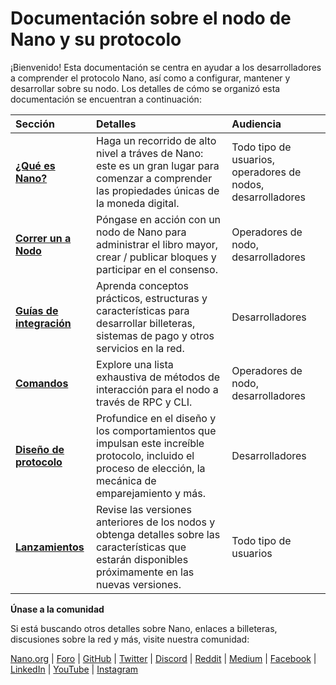 # Documentación sobre el nodo de Nano y su protocolo

¡Bienvenido! Esta documentación se centra en ayudar a los desarrolladores a comprender el protocolo Nano, así como a configurar, mantener y desarrollar sobre su nodo. Los detalles de cómo se organizó esta documentación se encuentran a continuación:

| Sección                                                      | Detalles                                                     | Audiencia                                                   |
| :----------------------------------------------------------- | :----------------------------------------------------------- | :---------------------------------------------------------- |
| **[¿Qué es Nano?](https://docs.nano.org/what-is-nano/overview/)** | Haga un recorrido de alto nivel a tráves de Nano: este es un gran lugar para comenzar a comprender las propiedades únicas de la moneda digital. | Todo tipo de usuarios, operadores de nodos, desarrolladores |
| **[Correr un a Nodo](https://docs.nano.org/running-a-node/overview/)** | Póngase en acción con un nodo de Nano para administrar el libro mayor, crear / publicar bloques y participar en el consenso. | Operadores de nodo, desarrolladores                         |
| **[Guías de integración](https://docs.nano.org/integration-guides/the-basics)** | Aprenda conceptos prácticos, estructuras y características para desarrollar billeteras, sistemas de pago y otros servicios en la red. | Desarrolladores                                             |
| **[Comandos](https://docs.nano.org/commands/rpc-protocol/)** | Explore una lista exhaustiva de métodos de interacción para el nodo a través de RPC y CLI. | Operadores de nodo, desarrolladores                         |
| **[Diseño de protocolo](https://docs.nano.org/protocol-design/overview)** | Profundice en el diseño y los comportamientos que impulsan este increíble protocolo, incluido el proceso de elección, la mecánica de emparejamiento y más. | Desarrolladores                                             |
| **[Lanzamientos](https://docs.nano.org/releases/node-releases)** | Revise las versiones anteriores de los nodos y obtenga detalles sobre las características que estarán disponibles próximamente en las nuevas versiones. | Todo tipo de usuarios                                       |

**Únase a la comunidad**

Si está buscando otros detalles sobre Nano, enlaces a billeteras, discusiones sobre la red y más, visite nuestra comunidad:

[Nano.org](https://nano.org/) | [Foro](https://forum.nano.org/) | [GitHub](https://github.com/nanocurrency) | [Twitter](https://twitter.com/nano) | [Discord](https://chat.nano.org/) | [Reddit](https://reddit.com/r/nanocurrency) | [Medium](https://medium.com/nanocurrency) | [Facebook](https://www.facebook.com/nanofoundation) | [LinkedIn](https://www.linkedin.com/authwall?trk=gf&trkInfo=AQGMHMP89sqHBAAAAW8_dUaAVHlDHGzvEZ6q4TL-Gbs71o9Bz0f6vg3h375WUIkay3Q2Tf0wIHe5wdChpddW9tCXfngEQCxwKxfAs9uKTl3rpBilNNf5tCk28ZLin5UoI6_ukHA=&originalReferer=&sessionRedirect=https%3A%2F%2Fwww.linkedin.com%2Fcompany%2Fnano-foundation%2F) | [YouTube](https://www.youtube.com/nanocurrency) | [Instagram](https://www.instagram.com/nanocurrency/)

